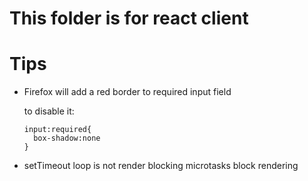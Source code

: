 # This folder is for react client

# Tips

* Firefox will add a red border to required input field

  to disable it:

  ```
  input:required{
    box-shadow:none
  }
  ```

* setTimeout loop is not render blocking
  microtasks block rendering
